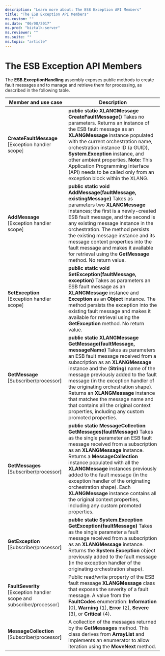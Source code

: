 ```yaml
---
description: "Learn more about: The ESB Exception API Members"
title: "The ESB Exception API Members"
ms.custom: ""
ms.date: "06/08/2017"
ms.prod: "biztalk-server"
ms.reviewer: ""
ms.suite: ""
ms.topic: "article"
---
```

# The ESB Exception API Members
The **ESB.ExceptionHandling** assembly exposes public methods to create fault messages and to manage and retrieve them for processing, as described in the following table.  
  
|Member and use case|Description|  
|-------------------------|-----------------|  
|**CreateFaultMessage** [Exception handler scope]|**public static XLANGMessage CreateFaultMessage()** Takes no parameters. Returns an instance of the ESB fault message as an **XLANGMessage** instance populated with the current orchestration name, orchestration instance ID (a GUID), **System.Exception** instance, and other ambient properties. **Note:**  This Application Programming Interface (API) needs to be called only from an exception block within the XLANG.|  
|**AddMessage** [Exception handler scope]|**public static void AddMessage(faultMessage, existingMessage)** Takes as parameters two **XLANGMessage** instances; the first is a newly-created ESB fault message, and the second is any existing message instance in the orchestration. The method persists the existing message instance and its message context properties into the fault message and makes it available for retrieval using the **GetMessage** method. No return value.|  
|**SetException** [Exception handler scope]|**public static void SetException(faultMessage, exception)** Takes as parameters an ESB fault message as an **XLANGMessage** instance and **Exception** as an **Object** instance. The method persists the exception into the existing fault message and makes it available for retrieval using the **GetException** method. No return value.|  
|**GetMessage** [Subscriber/processor]|**public static XLANGMessage GetMessage(faultMessage, messageName)** Takes as parameters an ESB fault message received from a subscription as an **XLANGMessage** instance and the (**String**) name of the message previously added to the fault message (in the exception handler of the originating orchestration shape). Returns an **XLANGMessage** instance that matches the message name and that contains all the original context properties, including any custom promoted properties.|  
|**GetMessages** [Subscriber/processor]|**public static MessageCollection GetMessages(faultMessage)** Takes as the single parameter an ESB fault message received from a subscription as an **XLANGMessage** instance. Returns a **MessageCollection** instance populated with all the **XLANGMessage** instances previously added to the fault message (in the exception handler of the originating orchestration shape). Each **XLANGMessage** instance contains all the original context properties, including any custom promoted properties.|  
|**GetException** [Subscriber/processor]|**public static System.Exception GetException(faultMessage)** Takes as the single parameter a fault message received from a subscription as an **XLANGMessage** instance. Returns the **System.Exception** object previously added to the fault message (in the exception handler of the originating orchestration shape).|  
|**FaultSeverity** [Exception handler scope and subscriber/processor]|Public read/write property of the ESB fault message **XLANGMessage** class that exposes the severity of a fault message. A value from the **FaultCodes** enumeration: **Information** (0), **Warning** (1), **Error** (2), **Severe** (3), or **Critical** (4).|  
|**MessageCollection** [Subscriber/processor]|A collection of the messages returned by the **GetMessages** method. This class derives from **ArrayList** and implements an enumerator to allow iteration using the **MoveNext** method.|

